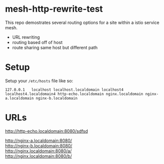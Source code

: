 # mesh-http-rewrite-test

This repo demostrates several routing options for a site within a istio service mesh.


* URL rewriting
* routing based off of host
* route sharing same host but different path


# Setup

Setup your `/etc/hosts` file like so:

```
127.0.0.1   localhost localhost.localdomain localhost4 localhost4.localdomain4 http-echo.localdomain nginx.localdomain nginx-a.localdomain nginx-b.localdomain
```


# URLs

http://http-echo.localdomain:8080/sdfsd

http://nginx-a.localdomain:8080/  
http://nginx-b.localdomain:8080/  
http://nginx.localdomain:8080/a/  
http://nginx.localdomain:8080/b/  
